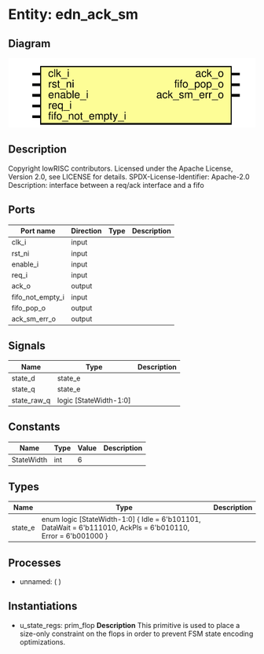 # Entity: edn_ack_sm

## Diagram

![Diagram](edn_ack_sm.svg "Diagram")
## Description

Copyright lowRISC contributors.
 Licensed under the Apache License, Version 2.0, see LICENSE for details.
 SPDX-License-Identifier: Apache-2.0
 Description: interface between a req/ack interface and a fifo
 
## Ports

| Port name        | Direction | Type | Description |
| ---------------- | --------- | ---- | ----------- |
| clk_i            | input     |      |             |
| rst_ni           | input     |      |             |
| enable_i         | input     |      |             |
| req_i            | input     |      |             |
| ack_o            | output    |      |             |
| fifo_not_empty_i | input     |      |             |
| fifo_pop_o       | output    |      |             |
| ack_sm_err_o     | output    |      |             |
## Signals

| Name        | Type                   | Description |
| ----------- | ---------------------- | ----------- |
| state_d     | state_e                |             |
| state_q     | state_e                |             |
| state_raw_q | logic [StateWidth-1:0] |             |
## Constants

| Name       | Type | Value | Description |
| ---------- | ---- | ----- | ----------- |
| StateWidth | int  | 6     |             |
## Types

| Name    | Type                                                                                                                                              | Description |
| ------- | ------------------------------------------------------------------------------------------------------------------------------------------------- | ----------- |
| state_e | enum logic [StateWidth-1:0] {     Idle      = 6'b101101,      DataWait  = 6'b111010,      AckPls    = 6'b010110,      Error     = 6'b001000     } |             |
## Processes
- unnamed: (  )
## Instantiations

- u_state_regs: prim_flop
**Description**
This primitive is used to place a size-only constraint on the
flops in order to prevent FSM state encoding optimizations.

